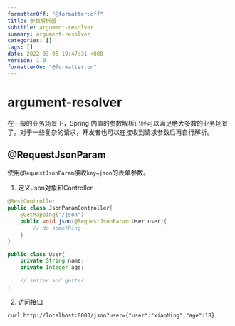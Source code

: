 ```yaml
---
formatterOff: "@formatter:off"
title: 参数解析器
subtitle: argument-resolver 
summary: argument-resolver
categories: [] 
tags: [] 
date: 2022-03-05 19:47:31 +800 
version: 1.0
formatterOn: "@formatter:on"
---
```


# argument-resolver

在一般的业务场景下，Spring 内置的参数解析已经可以满足绝大多数的业务场景了。对于一些复杂的请求，开发者也可以在接收到请求参数后再自行解析。



## @RequestJsonParam

使用`@RequestJsonParam`接收`key=json`的表单参数。

1. 定义Json对象和Controller

```java
@RestController
public class JsonParamController{
    @GetMapping("/json")
    public void json(@RequestJsonParam User user){
        // do something
    }
}

public class User{
    private String name;
    private Integer age;
    
    // setter and getter
}
```

2. 访问接口

```shell
curl http://localhost:8080/json?user={"user":"xiaoMing","age":18}
```